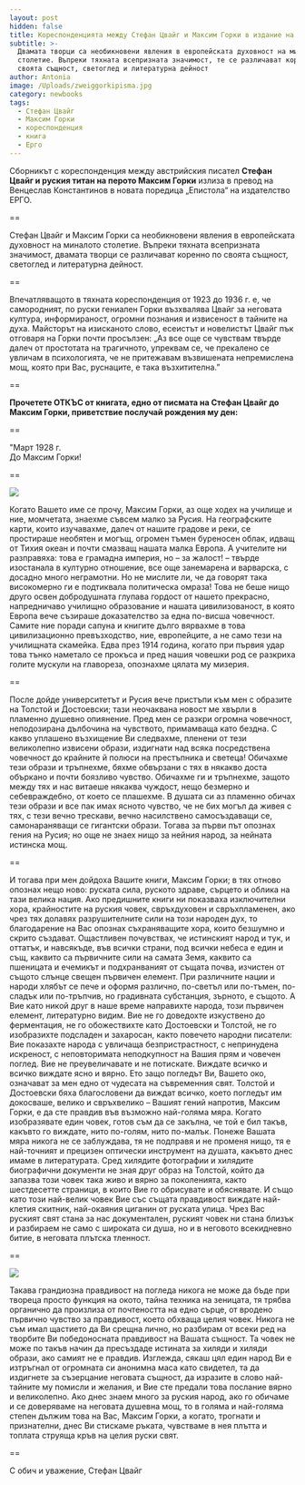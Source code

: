 ```yaml
---
layout: post
hidden: false
title: Кореспонденцията между Стефан Цвайг и Максим Горки в издание на "Ерго"
subtitle: >-
  Двамата творци са необикновени явления в европейската духовност на миналото
  столетие. Въпреки тяхната всепризната значимост, те се различават коренно по
  своята същност, светоглед и литературна дейност
author: Antonia
image: /Uploads/zweiggorkipisma.jpg
category: newbooks
tags:
  - Стефан Цвайг
  - Максим Горки
  - кореспонденция
  - книга
  - Ерго
---
```

Сборникът с кореспонденция между австрийския писател **Стефан Цвайг **и руския титан на перото** Максим Горки** излиза в превод на Венцеслав Константинов в новата поредица „Епистола“ на издателство ЕРГО.

\==

Стефан Цвайг и Максим Горки са необикновени явления в европейската духовност на миналото столетие. Въпреки тяхната всепризната значимост, двамата творци се различават коренно по своята същност, светоглед и литературна дейност.

\==

Впечатляващото в тяхната кореспонденция от 1923 до 1936 г. е, че самородният, по руски гениален Горки възхвалява Цвайг за неговата култура, информираност, огромни познания и извисеност в тайните на духа. Майсторът на изисканото слово, есеистът и новелистът Цвайг пък отговаря на Горки почти просълзен: „Аз все още се чувствам твърде далеч от простотата на трагичното, упреквам се, че прекалено се увличам в психологията, че не притежавам възвишената непремислена мощ, която при Вас, руснаците, е така възхитителна.”

\==

**Прочетете ОТКЪС от книгата, едно от писмата на Стефан Цвайг до Максим Горки, приветствие послучай рождения му ден:**

\==

"Март 1928 г.\
До Максим Горки!

\==

![](/Uploads/stefanzweig.jpg)

Когато Вашето име се прочу, Максим Горки, аз още ходех на училище и ние, момчетата, знаехме съвсем малко за Русия. На географските карти, които изучавахме, далеч от нашите градове и реки, се простираше необятен и могъщ, огромен тъмен буреносен облак, идващ от Тихия океан и почти смазващ нашата малка Европа. А учителите ни разправяха: това е грамадна империя, но – за жалост! – твърде изостанала в културно отношение, все още занемарена и варварска, с досадно много неграмотни. Но не мислите ли, че да говорят така високомерно ги е подтиквала политическа омраза! Това не беше нищо друго освен добродушната глупава гордост от нашето прекрасно, напредничаво училищно образование и нашата цивилизованост, в която Европа вече съзираше доказателство за една по-висша човечност. Самите ние поради сапуна и книгите дълго вярвахме в това цивилизационно превъзходство, ние, европейците, а не само тези на училищната скамейка. Едва през 1914 година, когато при първия удар това тънко наметало се прокъса и пред нашия човешки род се разкриха голите мускули на главореза, опознахме цялата му мизерия.

\==

После дойде университетът и Русия вече пристъпи към мен с образите на Толстой и Достоевски; тази неочаквана новост ме хвърли в пламенно душевно опиянение. Пред мен се разкри огромна човечност, неподозирана дълбочина на чувството, примамваща като бездна. С какво уплашено възхищение Ви следвахме, пленени от тези великолепно извисени образи, издигнати над всяка посредствена човечност до крайните й полюси на престъпника и светеца! Обичахме тези образи и тръпнехме, бяхме обвързани с тях в някакво доста объркано и почти боязливо чувство. Обичахме ги и тръпнехме, защото между тях и нас витаеше някаква чуждост, нещо безмерно и себевраждебно, от което се плашехме. В душата си аз пламенно обичах тези образи и все пак имах ясното чувство, че не бих могъл да живея с тях, с тези вечно трескави, вечно насилствено самосъздаващи се, самонараняващи се гигантски образи. Тогава за първи път опознах гения на Русия; но още не знаех нищо за нейния народ, за нейната истинска мощ.

\==

И тогава при мен дойдоха Вашите книги, Максим Горки; в тях отново опознах нещо ново: руската сила, руското здраве, сърцето и облика на тази велика нация. Ако предишните книги ни показваха изключителни хора, крайностите на руския човек, свръхдуховен и свръхпламенен, ако чрез тях долавях разрушителните сили на този народен дух, то благодарение на Вас опознах съхраняващите хора, които безшумно и скрито създават. Ощастливен почувствах, че истинският народ и тук, и оттатък, и навсякъде, във всички страни, под всички небеса е един и същ, каквито са първичните сили на самата Земя, каквито са пшеницата и ечемикът и подхранваният от същата почва, изчистен от същото слънце свещен първичен елемент. При различните нации и народи хлябът се пече и оформя различно, по-светъл или по-тъмен, по-сладък или по-тръпчив, но градивната субстанция, зърното, е същото. А Вие като никой друг в наше време направихте народа, този първичен елемент, литературно видим. Вие не го доведохте изкуствено до ферментация, не го обожествихте като Достоевски и Толстой, не го изобразихте подсладен и захаросан, както повечето народни писатели: Вие показахте народа с увличаща безпристрастност, с непринудена искреност, с неповторимата неподкупност на Вашия прям и човечен поглед. Вие не преувеличавате и не потискате. Виждате всичко и всичко виждате ясно и вярно. Ето защо погледът Ви, Вашето око, означават за мен едно от чудесата на съвременния свят. Толстой и Достоевски бяха благословени да виждат всичко, което погледът им докосваше, велико и свръхвелико – Вашият гений напротив, Максим Горки, е да сте правдив във възможно най-голяма мяра. Когато изобразявате един човек, готов съм да се закълна, че той е бил такъв, какъвто го виждате, нито по-голям, нито по-малък. Понеже Вашата мяра никога не се заблуждава, тя не подправя и не променя нищо, тя е най-точният и прецизен оптически инструмент на душата, какъвто днес имаме в литературата. Сред хилядите фотографии и хилядите биографични документи не зная друг образ на Толстой, който да запазва този човек така живо и вярно за поколенията, както шестдесетте страници, в които Вие го обрисувате и обяснявате. И също като този най-велик човек Вие със същата правдивост виждате най-клетия скитник, най-окаяния циганин от руската улица. Чрез Вас руският свят стана за нас документален, руският човек ни стана близък и разбираем не само с широката си душа, но и в неговото всекидневно битие, в неговата плътска тленност.

\==

![](/Uploads/maximgorky.jpg)

Такава грандиозна правдивост на погледа никога не може да бъде при твореца просто функция на окото, тайна техника на зеницата, тя трябва органично да произлиза от почтеността на едно сърце, от вродено първично чувство за правдивост, което обхваща целия човек. Никога не съм имал щастието да Ви срещна лично, но разбирам от всеки ред на творбите Ви победоносната правдивост на Вашата същност. Та човек не може по такъв начин да пресъздаде истината за хиляди и хиляди образи, ако самият не е правдив. Изглежда, сякаш цял един народ Ви е изтръгнал от огромната си анонимна маса като свидетел, та да издигнете за съзерцание неговата същност, да изразите в слово най-тайните му помисли и желания, и Вие сте предали това послание вярно и великолепно. Ако днес знаем много за руския народ, ако го обичаме и се доверяваме на неговата душевна мощ, то в голяма и най-голяма степен дължим това на Вас, Максим Горки, а когато, трогнати и признателни, днес Ви стискаме ръката, чувстваме в нея плътта и топлата струяща кръв на целия руски свят.

\==

С обич и уважение, Стефан Цвайг
